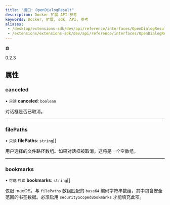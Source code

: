 ```yaml
---
title: "接口: OpenDialogResult"
description: Docker 扩展 API 参考
keywords: Docker, 扩展, sdk, API, 参考
aliases:
 - /desktop/extensions-sdk/dev/api/reference/interfaces/OpenDialogResult/
 - /extensions/extensions-sdk/dev/api/reference/interfaces/OpenDialogResult/
---
```


**`自`**

0.2.3

## 属性

### canceled

• `只读` **canceled**: `boolean`

对话框是否已取消。

___

### filePaths

• `只读` **filePaths**: `string`[]

用户选择的文件路径数组。如果对话框被取消，这将是一个空数组。

___

### bookmarks

• `可选` `只读` **bookmarks**: `string`[]

仅限 macOS。与 `filePaths` 数组匹配的 `base64` 编码字符串数组，其中包含安全范围的书签数据。必须启用 `securityScopedBookmarks` 才能填充此项。
